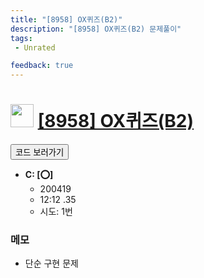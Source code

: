 ```yaml
---
title: "[8958] OX퀴즈(B2)"
description: "[8958] OX퀴즈(B2) 문제풀이"
tags: 
 - Unrated 

feedback: true
---
```

<h1><img src="https://doky.space/assets/icpclev/u0.svg" height="37px"> <a href="http://icpc.me/8958">[8958] OX퀴즈(B2)</a></h1>

<a href="https://github.com/DokySp/acmicpc-practice/tree/master/8958"><button class="btn btn-info">코드 보러가기</button></a>

- **C: [:o:]**
  - 200419
  - 12:12 .35
  - 시도: 1번

### 메모
 - 단순 구현 문제
